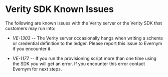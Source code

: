 # Verity SDK Known Issues

The following are known issues with the Verity server or the Verity SDK that 
customers may run into:

* *VE-1303* -- The Verity server occasionally hangs when writing a schema or 
credential definition to the ledger. Please report this issue to Evernym if
you encounter it. 

* *VE-1177* -- If you run the provisioning script more than one time using the SDK
you will get an error. If you encounter this error contact Evernym for next steps.